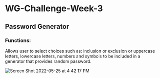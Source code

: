 # WG-Challenge-Week-3

## Password Generator

### Functions:
Allows user to select choices such as: inclusion or exclusion or uppercase letters, lowercase letters, numbers and symbols 
to be included in a generator that provides random password. 

![Screen Shot 2022-05-25 at 4 42 17 PM](https://user-images.githubusercontent.com/103394466/170364055-ad4b84c6-e992-4af8-be49-653557695e63.png)
